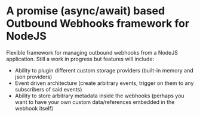 # A promise (async/await) based Outbound Webhooks framework for NodeJS

Flexible framework for managing outbound webhooks from a NodeJS application. Still a work in progress but features will include:

- Ability to plugin different custom storage providers (built-in memory and json providers)
- Event driven architecture (create arbitrary events, trigger on them to any subscribers of said events)
- Ability to store arbitrary metadata inside the webhooks (perhaps you want to have your own custom data/references embedded in the webhook itself)
